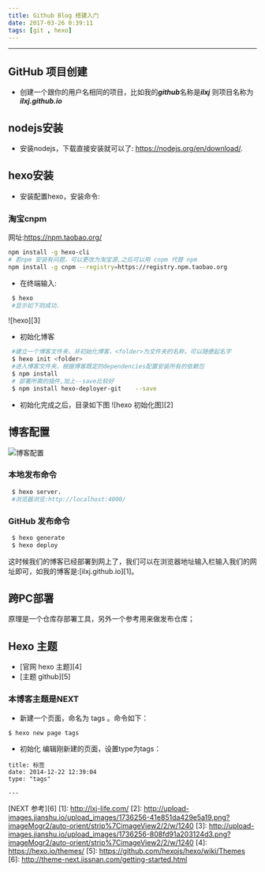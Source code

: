 ```yaml
---
title: Github Blog 搭建入门 
date: 2017-03-26 0:39:11
tags: [git , hexo]
---
```

- - -
## GitHub 项目创建
- 创建一个跟你的用户名相同的项目，比如我的***github***名称是***ilxj*** 则项目名称为***ilxj.github.io***

## nodejs安装

- 安装nodejs，下载直接安装就可以了: https://nodejs.org/en/download/.

<!--more-->

## hexo安装
- 安装配置hexo，安装命令:

### 淘宝cnpm 
网址:https://npm.taobao.org/

``` bash
npm install -g hexo-cli
# 若npm 安装有问题，可以更改为淘宝源,之后可以用 cnpm 代替 npm
npm install -g cnpm --registry=https://registry.npm.taobao.org
```

- 在终端输入:

``` bash
 $ hexo 
 #显示如下则成功.
```
 ![hexo][3]


- 初始化博客

``` bash
 #建立一个博客文件夹，并初始化博客，<folder>为文件夹的名称，可以随便起名字
 $ hexo init <folder>
 #进入博客文件夹，根据博客既定的dependencies配置安装所有的依赖包
 $ npm install
 # 部署所需的插件,加上--save比较好
 $ npm install hexo-deployer-git    --save  
```

- 初始化完成之后，目录如下图
![hexo 初始化图][2]
## 博客配置
![博客配置](http://upload-images.jianshu.io/upload_images/1736256-70632d39b4a81358.png?imageMogr2/auto-orient/strip%7CimageView2/2/w/1240)

### 本地发布命令
``` bash
 $ hexo server.
 #浏览器浏览:http://localhost:4000/
```
### GitHub 发布命令
``` bash
 $ hexo generate
 $ hexo deploy
```
这时候我们的博客已经部署到网上了，我们可以在浏览器地址输入栏输入我们的网址即可，如我的博客是:[ilxj.github.io][1]。

## 跨PC部署
原理是一个仓库存部署工具，另外一个参考用来做发布仓库；

## Hexo 主题
- [官网 hexo 主题][4]
- [主题 github][5]

### 本博客主题是NEXT
- 新建一个页面，命名为 tags 。命令如下：
```
$ hexo new page tags
```
- 初始化
编辑刚新建的页面，设置type为tags：

```
title: 标签
date: 2014-12-22 12:39:04
type: "tags"

---
```
[NEXT 参考][6]
[1]: http://lxj-life.com/
[2]: http://upload-images.jianshu.io/upload_images/1736256-41e851da429e5a19.png?imageMogr2/auto-orient/strip%7CimageView2/2/w/1240
[3]: http://upload-images.jianshu.io/upload_images/1736256-808fd91a203124d3.png?imageMogr2/auto-orient/strip%7CimageView2/2/w/1240
[4]: https://hexo.io/themes/
[5]: https://github.com/hexojs/hexo/wiki/Themes
[6]: http://theme-next.iissnan.com/getting-started.html


